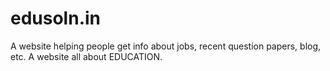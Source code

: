 # edusoln.in
A website helping people get info about jobs, recent question papers, blog, etc. A website all about EDUCATION. 

